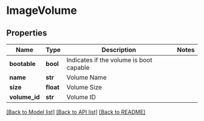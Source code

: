 # ImageVolume

## Properties
Name | Type | Description | Notes
------------ | ------------- | ------------- | -------------
**bootable** | **bool** | Indicates if the volume is boot capable | 
**name** | **str** | Volume Name | 
**size** | **float** | Volume Size | 
**volume_id** | **str** | Volume ID | 

[[Back to Model list]](../README.md#documentation-for-models) [[Back to API list]](../README.md#documentation-for-api-endpoints) [[Back to README]](../README.md)


